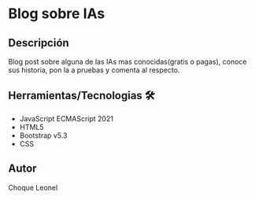 # Blog sobre IAs 

## Descripción
Blog post sobre alguna de las IAs mas conocidas(gratis o pagas), conoce sus historia, pon la a pruebas y comenta al respecto.

## Herramientas/Tecnologias 🛠

- JavaScript ECMAScript 2021
- HTML5
- Bootstrap v5.3
- CSS

## Autor

Choque Leonel